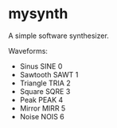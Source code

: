 # mysynth

A simple software synthesizer.

Waveforms:
  * Sinus	SINE	0
  * Sawtooth	SAWT	1
  * Triangle	TRIA	2
  * Square	SQRE	3
  * Peak	PEAK	4
  * Mirror	MIRR	5
  * Noise	NOIS	6
